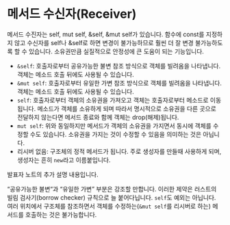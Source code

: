 # 메서드 수신자(Receiver)

메서드 수진자는 self, mut self, \&self, \&mut self가 있습니다. 함수에 const를 지정하지 않고 수신자를 self나 \&self로 하면 변경이 불가능하므로 훨씬 더 잘 변경 불가능하도록 할 수 있습니다. 소유권만큼 실질적으로 안정성에 큰 도움이 되는 기능입니다.&#x20;

* `&self`: 호출자로부터 공유가능한 불변 참조 방식으로 객체를 빌려옴을 나타냅니다. 객체는 메소드 호출 뒤에도 사용될 수 있습니다.
* `&mut self`: 호출자로부터 유일한 가변 참조 방식으로 객체를 빌려옴을 나타냅니다. 객체는 메소드 호출 뒤에도 사용될 수 있습니다.
* `self`: 호출자로부터 객체의 소유권을 가져오고 객체는 호출자로부터 메소드로 이동됩니다. 메소드가 객체를 소유하게 되며 따라서 명시적으로 소유권을 다른 곳으로 전달하지 않는다면 메서드 종료와 함께 객체는 drop(해제)됩니다.
* `mut self`: 위와 동일하지만 메서드가 객체의 소유권을 가지면서 동시에 객체를 수정할 수도 있습니다. 소유권을 가지는 것이 수정할 수 있음을 의미하는 것은 아닙니다.
* 리시버 없음: 구조체의 정적 메서드가 됩니다. 주로 생성자를 만들때 사용하게 되며, 생성자는 흔히 `new`라고 이름붙입니다.

발표자 노트의 추가 설명 내용입니다.&#x20;

“공유가능한 불변“과 “유일한 가변” 부분은 강조할 만합니다. 이러한 제약은 러스트의 빌림 검사기(borrow checker) 규칙으로 늘 붙어다닙니다. `self`도 예외는 아닙니다. 여러 위치에서 구조체를 참조하면서 객체를 수정하는(`&mut self`를 리시버로 하는) 메서드를 호출하는 것은 불가능합니다.




